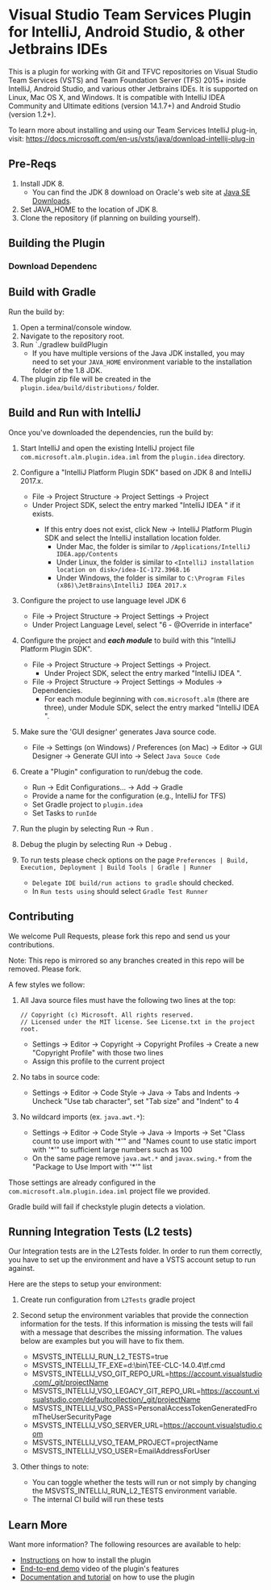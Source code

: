# Visual Studio Team Services Plugin for IntelliJ, Android Studio, & other Jetbrains IDEs

This is a plugin for working with Git and TFVC repositories on Visual Studio Team Services (VSTS) and Team Foundation Server (TFS) 2015+ inside IntelliJ, Android Studio, 
and various other Jetbrains IDEs. It is supported on Linux, Mac OS X, and Windows.
It is compatible with IntelliJ IDEA Community and Ultimate editions (version 14.1.7+) and Android Studio (version 1.2+).

To learn more about installing and using our Team Services IntelliJ plug-in, visit: https://docs.microsoft.com/en-us/vsts/java/download-intellij-plug-in

## Pre-Reqs
1. Install JDK 8. 
   * You can find the JDK 8 download on Oracle's web site at <a href="http://www.oracle.com/technetwork/java/javase/downloads" target="_blank">Java SE Downloads</a>.
2. Set JAVA_HOME to the location of JDK 8.
4. Clone the repository (if planning on building yourself).

## Building the Plugin

### Download Dependenc

## Build with Gradle
Run the build by:

1. Open a terminal/console window. 
1. Navigate to the repository root.
1. Run `./gradlew buildPlugin
   * If you have multiple versions of the Java JDK installed, you may need to set your `JAVA_HOME` environment variable to the installation folder of the 1.8 JDK.
1. The plugin zip file will be created in the `plugin.idea/build/distributions/` folder.


## Build and Run with IntelliJ
Once you've downloaded the dependencies, run the build by:

1. Start IntelliJ and open the existing IntelliJ project file `com.microsoft.alm.plugin.idea.iml` from the `plugin.idea` directory.

2. Configure a "IntelliJ Platform Plugin SDK" based on JDK 8 and IntelliJ 2017.x.
   * File -> Project Structure -> Project Settings -> Project
   * Under Project SDK, select the entry marked "IntelliJ IDEA <version number>" if it exists.
     * If this entry does not exist, click New -> IntelliJ Platform Plugin SDK and select the IntelliJ installation location folder.
       * Under Mac, the folder is similar to `/Applications/IntelliJ IDEA.app/Contents`
       * Under Linux, the folder is similar to `<IntelliJ installation location on disk>/idea-IC-172.3968.16` 
       * Under Windows, the folder is similar to `C:\Program Files (x86)\JetBrains\IntelliJ IDEA 2017.x`

3. Configure the project to use language level JDK 6
   * File -> Project Structure -> Project Settings -> Project
   * Under Project Language Level, select "6 - @Override in interface"

4. Configure the project and ***each module*** to build with this "IntelliJ Platform Plugin SDK".
   * File -> Project Structure -> Project Settings -> Project.
     * Under Project SDK, select the entry marked "IntelliJ IDEA <version number>".
   * File -> Project Structure -> Project Settings -> Modules -> Dependencies.
     * For each module beginning with `com.microsoft.alm` (there are three), under Module SDK, select the entry marked "IntelliJ IDEA <version number>". 

5. Make sure the 'GUI designer' generates Java source code.
   * File -> Settings (on Windows) / Preferences (on Mac) -> Editor -> GUI Designer -> Generate GUI into -> Select `Java Souce Code`

6. Create a "Plugin" configuration to run/debug the code.
   * Run -> Edit Configurations... -> Add -> Gradle 
   * Provide a name for the configuration (e.g., IntelliJ for TFS)
   * Set Gradle project to `plugin.idea`
   * Set Tasks to `runIde`

7. Run the plugin by selecting Run -> Run <configuration you used above>.

8. Debug the plugin by selecting Run -> Debug <configuration you used above>.

9. To run tests please check options on the page `Preferences | Build, Execution, Deployment | Build Tools | Gradle | Runner`
    * `Delegate IDE build/run actions to gradle` should checked.
    * In `Run tests using` should select `Gradle Test Runner`
 
## Contributing

We welcome Pull Requests, please fork this repo and send us your contributions.

Note: This repo is mirrored so any branches created in this repo will be removed.  Please fork.

A few styles we follow:

1. All Java source files must have the following two lines at the top:
    ```
    // Copyright (c) Microsoft. All rights reserved.
    // Licensed under the MIT license. See License.txt in the project root.
    ```
   * Settings -> Editor -> Copyright -> Copyright Profiles -> Create a new "Copyright Profile" with those two lines
   * Assign this profile to the current project

2. No tabs in source code:
   * Settings -> Editor -> Code Style -> Java -> Tabs and Indents -> Uncheck "Use tab character", set "Tab size" and "Indent" to 4

3. No wildcard imports (ex. `java.awt.*`):
   * Settings -> Editor -> Code Style -> Java -> Imports -> Set "Class count to use import with '\*'" and "Names count to use static import with '\*'" to sufficient large numbers such as 100
   * On the same page remove `java.awt.*` and `javax.swing.*` from the "Package to Use Import with '*'" list

Those settings are already configured in the `com.microsoft.alm.plugin.idea.iml` project file we provided.  

Gradle build will fail if checkstyle plugin detects a violation.

## Running Integration Tests (L2 tests)

Our Integration tests are in the L2Tests folder. In order to run them correctly, you have to set up the environment and have a VSTS account setup to run against.

Here are the steps to setup your environment:
1. Create run configuration from `L2Tests` gradle project  
2. Second setup the environment variables that provide the connection information for the tests. If this information is missing the tests will fail with a message that describes the missing information. The values below are examples but you will have to fix them.
   * MSVSTS_INTELLIJ_RUN_L2_TESTS=true
   * MSVSTS_INTELLIJ_TF_EXE=d:\bin\TEE-CLC-14.0.4\tf.cmd
   * MSVSTS_INTELLIJ_VSO_GIT_REPO_URL=https://account.visualstudio.com/_git/projectName
   * MSVSTS_INTELLIJ_VSO_LEGACY_GIT_REPO_URL=https://account.visualstudio.com/defaultcollection/_git/projectName
   * MSVSTS_INTELLIJ_VSO_PASS=PersonalAccessTokenGeneratedFromTheUserSecurityPage
   * MSVSTS_INTELLIJ_VSO_SERVER_URL=https://account.visualstudio.com
   * MSVSTS_INTELLIJ_VSO_TEAM_PROJECT=projectName
   * MSVSTS_INTELLIJ_VSO_USER=EmailAddressForUser

3. Other things to note:
   * You can toggle whether the tests will run or not simply by changing the MSVSTS_INTELLIJ_RUN_L2_TESTS environment variable.
   * The internal CI build will run these tests

## Learn More

Want more information? The following resources are available to help:

* <a href="https://docs.microsoft.com/en-us/vsts/java/download-intellij-plug-in" target="_blank">Instructions</a> on how to install the plugin
* <a href="https://youtu.be/wSdgmQL-Zbg" target="_blank">End-to-end demo</a> video of the plugin's features
* <a href="https://docs.microsoft.com/en-us/vsts/git/create-repo-intellij" target="_blank">Documentation and tutorial</a> on how to use the plugin 
